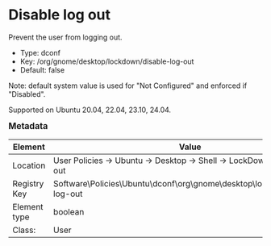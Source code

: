 # Disable log out

Prevent the user from logging out.

- Type: dconf
- Key: /org/gnome/desktop/lockdown/disable-log-out
- Default: false

Note: default system value is used for "Not Configured" and enforced if "Disabled".

Supported on Ubuntu 20.04, 22.04, 23.10, 24.04.



<span style="font-size: larger;">**Metadata**</span>

| Element      | Value            |
| ---          | ---              |
| Location     | User Policies -> Ubuntu -> Desktop -> Shell -> LockDown -> Disable log out    |
| Registry Key | Software\Policies\Ubuntu\dconf\org\gnome\desktop\lockdown\disable-log-out         |
| Element type | boolean |
| Class:       | User       |

